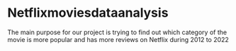 # Netflixmoviesdataanalysis
The main purpose for our project is trying to find out which category of the movie is more popular and has more reviews on Netflix during 2012 to 2022
